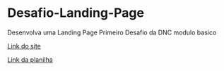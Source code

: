 # Desafio-Landing-Page
Desenvolva uma Landing Page
Primeiro Desafio da DNC modulo basico

[Link do site](https://desafio-landing-page-do-kairo.netlify.app/ )

[Link da planilha](https://docs.google.com/spreadsheets/d/1A5OlM3l14nkk9oqc2b68a8hAj1ODleHsxPqNPZwYFIY/edit?usp=sharing )
